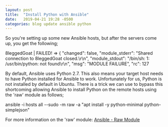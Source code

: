 ```yaml
---
layout: post
title:  "Install Python with Ansible"
date:   2019-04-21 19:28 -0500
categories: blog update ansible python
---
```


So you're setting up some new Ansible hosts, but after the servers come up, you get the following;

8leggedGoat | FAILED! => {
    "changed": false,
    "module_stderr": "Shared connection to 8leggedGoat closed.\r\n",
    "module_stdout": "/bin/sh: 1: /usr/bin/python: not found\r\n",
    "msg": "MODULE FAILURE",
    "rc": 127


By default, Ansible uses Python 2.7. This also means your target host needs to have Python installed
for Ansible to work. Unfortunately for us, Python is not installed by default in Ubuntu. There is
a trick we can use to bypass this shortcoming allowing Ansible to install Python on the remote hosts
using the 'raw' module as follows;

ansible -i hosts all --sudo -m raw -a "apt install -y python-minimal python-simplejson"

For more information on the 'raw' module: [Ansible - Raw Module ](https://docs.ansible.com/ansible/latest/modules/raw_module.html)
